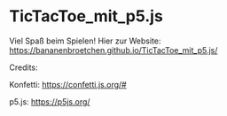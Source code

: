 # TicTacToe_mit_p5.js

Viel Spaß beim Spielen!
Hier zur Website:
https://bananenbroetchen.github.io/TicTacToe_mit_p5.js/

Credits:

Konfetti:
https://confetti.js.org/#

p5.js:
https://p5js.org/ 
